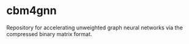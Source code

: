 # cbm4gnn
Repository for accelerating unweighted graph neural networks via the compressed binary matrix format. 

